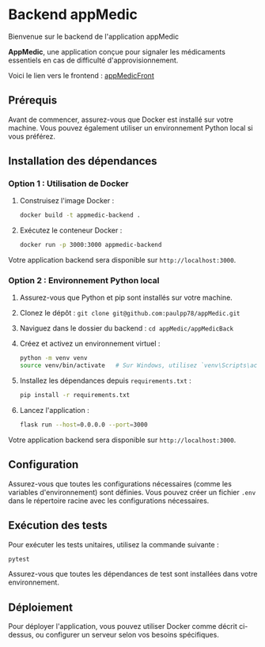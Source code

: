 # Backend appMedic

Bienvenue sur le backend de l'application appMedic

**AppMedic**, une application conçue pour signaler les médicaments essentiels en cas de difficulté d'approvisionnement.

Voici le lien vers le frontend : [appMedicFront](https://github.com/paulpp78/appMedicFront)

## Prérequis

Avant de commencer, assurez-vous que Docker est installé sur votre machine. Vous pouvez également utiliser un environnement Python local si vous préférez.

## Installation des dépendances

### Option 1 : Utilisation de Docker

1. Construisez l'image Docker :

   ```bash
   docker build -t appmedic-backend .
   ```

2. Exécutez le conteneur Docker :

   ```bash
   docker run -p 3000:3000 appmedic-backend
   ```

Votre application backend sera disponible sur `http://localhost:3000`.

### Option 2 : Environnement Python local

1. Assurez-vous que Python et pip sont installés sur votre machine.
2. Clonez le dépôt : `git clone git@github.com:paulpp78/appMedic.git`
3. Naviguez dans le dossier du backend : `cd appMedic/appMedicBack`
4. Créez et activez un environnement virtuel :

   ```bash
   python -m venv venv
   source venv/bin/activate   # Sur Windows, utilisez `venv\Scripts\activate`
   ```

5. Installez les dépendances depuis `requirements.txt` :

   ```bash
   pip install -r requirements.txt
   ```

6. Lancez l'application :

   ```bash
   flask run --host=0.0.0.0 --port=3000
   ```

Votre application backend sera disponible sur `http://localhost:3000`.

## Configuration

Assurez-vous que toutes les configurations nécessaires (comme les variables d'environnement) sont définies. Vous pouvez créer un fichier `.env` dans le répertoire racine avec les configurations nécessaires.

## Exécution des tests

Pour exécuter les tests unitaires, utilisez la commande suivante :

```bash
pytest
```

Assurez-vous que toutes les dépendances de test sont installées dans votre environnement.

## Déploiement

Pour déployer l'application, vous pouvez utiliser Docker comme décrit ci-dessus, ou configurer un serveur selon vos besoins spécifiques.